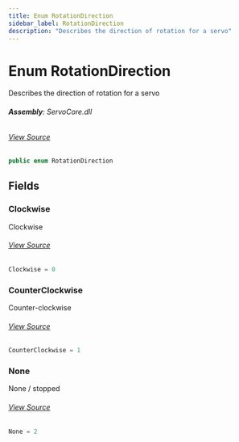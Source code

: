 ```yaml
---
title: Enum RotationDirection
sidebar_label: RotationDirection
description: "Describes the direction of rotation for a servo"
---
```

# Enum RotationDirection
Describes the direction of rotation for a servo

###### **Assembly**: ServoCore.dll
###### [View Source](https://github.com/WildernessLabs/Meadow.Foundation.git/blob/develop/Source/Meadow.Foundation.Peripherals/Servos.ServoCore/Driver/RotationDirection.cs#L6)
```csharp title="Declaration"
public enum RotationDirection
```
## Fields
### Clockwise
Clockwise
###### [View Source](https://github.com/WildernessLabs/Meadow.Foundation.git/blob/develop/Source/Meadow.Foundation.Peripherals/Servos.ServoCore/Driver/RotationDirection.cs#L11)
```csharp title="Declaration"
Clockwise = 0
```
### CounterClockwise
Counter-clockwise
###### [View Source](https://github.com/WildernessLabs/Meadow.Foundation.git/blob/develop/Source/Meadow.Foundation.Peripherals/Servos.ServoCore/Driver/RotationDirection.cs#L15)
```csharp title="Declaration"
CounterClockwise = 1
```
### None
None / stopped
###### [View Source](https://github.com/WildernessLabs/Meadow.Foundation.git/blob/develop/Source/Meadow.Foundation.Peripherals/Servos.ServoCore/Driver/RotationDirection.cs#L19)
```csharp title="Declaration"
None = 2
```
